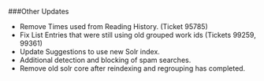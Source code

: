 ###Other Updates
- Remove Times used from Reading History. (Ticket 95785) 
- Fix List Entries that were still using old grouped work ids (Tickets 99259, 99361)
- Update Suggestions to use new Solr index. 
- Additional detection and blocking of spam searches. 
- Remove old solr core after reindexing and regrouping has completed.